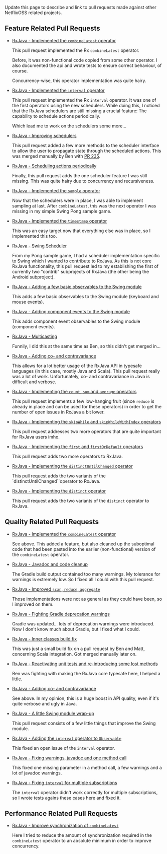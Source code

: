 Update this page to describe and link to pull requests made against other NetflixOSS related projects.

## Feature Related Pull Requests

* [RxJava - Implemented the `combineLatest` operator](https://github.com/Netflix/RxJava/pull/207)
  
  This pull request implemented the Rx `combineLatest` operator. 

  Before, it was non-functional code copied from some other operator. 
  I also documented the api and wrote tests to ensure correct behaviour, of course.

  Concurrency-wise, this operator implementation was quite hairy.

* [RxJava - Implemented the `interval` operator](https://github.com/Netflix/RxJava/pull/228)
  
  This pull request implemented the Rx `interval` operator. It was one of the first operators 
  using the new schedulers. While doing this, I noticed that the RxJava schedulers are still
  missing a crucial feature: The capability to schedule actions periodically.
  
  Which lead me to work on the schedulers some more...
  
* [RxJava - Improving schedulers](https://github.com/Netflix/RxJava/pull/229)

  This pull request added a few more methods to the scheduler interface to allow the
  user to propagate state through the scheduled actions. This was merged manually by Ben
  with [PR 235](https://github.com/Netflix/RxJava/pull/235).
  
* [RxJava - Scheduling actions periodically](https://github.com/Netflix/RxJava/pull/246)

  Finally, this pull request adds the one scheduler feature I was still missing. This was quite 
  hairy due to concurrency and recursiveness.
  
* [RxJava - Implemented the `sample` operator](https://github.com/Netflix/RxJava/pull/248)

  Now that the schedulers were in place, I was able to implement sampling at last. After 
  `combineLatest`, this was the next operator I was missing in my simple Swing Pong sample game.
  
* [RxJava - Implemented the `timestamp` operator](https://github.com/Netflix/RxJava/pull/249)

  This was an easy target now that everything else was in place, so I implemented this too.
  
* [RxJava - Swing Scheduler](https://github.com/Netflix/RxJava/pull/254)

  From my Pong sample game, I had a scheduler implementation specific to Swing which I wanted to
  contribute to RxJava. As this is not core RxJava functionality, this pull request led to my 
  establishing the first of currently two "contrib" subprojects of RxJava (the other being the
  Android subproject). 
  
* [RxJava - Adding a few basic observables to the Swing module](https://github.com/Netflix/RxJava/pull/262)

  This adds a few basic observables to the Swing module (keyboard and mouse events).  

* [RxJava - Adding component events to the Swing module](https://github.com/Netflix/RxJava/pull/265)

  This adds component event observables to the Swing module (component events).  

* [RxJava - Multicasting](https://github.com/Netflix/RxJava/pull/261)
  
  Funnily, I did this at the same time as Ben, so this didn't get merged in...
  
* [RxJava - Adding co- and contravariance](https://github.com/Netflix/RxJava/pull/331)

  This allows for a lot better usage of the RxJava API in typesafe languages (in this case, mostly 
  Java and Scala). This pull request really was a lot of work. Unfortunately, co- and contravariance 
  in Java is difficult and verbose.

* [RxJava - Implementing the `count`, `sum` and `average` operators](https://github.com/Netflix/RxJava/pull/354)

  This pull request implements a few low-hanging fruit (since `reduce` is already in place and
  can be used for these operators) in order to get the number of open issues in RxJava a bit lower.
  
* [RxJava - Implementing the `skipWhile` and `skipWhileWithIndex` operators](https://github.com/Netflix/RxJava/pull/355)

  This pull request addresses two more operators that are quite important for RxJava users imho.
 
* [RxJava - Implementing the `first` and `firstOrDefault` operators](https://github.com/Netflix/RxJava/pull/357)

  This pull request adds two more operators to RxJava.
  
* [RxJava - Implementing the `distinctUntilChanged` operator](https://github.com/Netflix/RxJava/pull/374)

  This pull request adds the two variants of the `distinctUntilChanged``operator to RxJava.

* [RxJava - Implementing the `distinct` operator](https://github.com/Netflix/RxJava/pull/375)

  This pull request adds the two variants of the `distinct` operator
  to RxJava.
  
## Quality Related Pull Requests

* [RxJava - Implemented the `combineLatest` operator](https://github.com/Netflix/RxJava/pull/207)

  See above. This added a feature, but also cleaned up the suboptimal code that had been pasted
  into the earlier (non-functional) version of the `combineLatest` operator.

* [RxJava - Javadoc and code cleanup](https://github.com/Netflix/RxJava/pull/255)

  The Gradle build output contained too many warnings. My tolerance for warnings is extremely low.
  So I fixed all I could with this pull request.
  
* [RxJava - Improved `scan`, `reduce`, `aggregate`](https://github.com/Netflix/RxJava/pull/257)

  Those implementations were not as general as they could have been, so I improved on them.
  
* [RxJava - Fighting Gradle deprecation warnings](https://github.com/Netflix/RxJava/pull/305)

  Gradle was updated... lots of deprecation warnings were introduced. Now I don't know much about
  Gradle, but I fixed what I could.
  
* [RxJava - Inner classes build fix](https://github.com/benjchristensen/RxJava/pull/1)

  This was just a small build fix on a pull request by Ben and Matt, concerning Scala integration.
  Got merged manually later on.
  
* [RxJava - Reactivating unit tests and re-introducing some lost methods](https://github.com/benjchristensen/RxJava/pull/2)

  Ben was fighting with making the RxJava core typesafe here, I helped a little.
  
* [RxJava - Adding co- and contravariance](https://github.com/Netflix/RxJava/pull/331)

  See above. In my opinion, this is a huge boost in API quality, even if it's quite verbose and 
  ugly in Java.
  
* [RxJava - A little Swing module wrap-up](https://github.com/Netflix/RxJava/pull/350)

  This pull request consists of a few little things that improve the Swing module.

* [RxJava - Adding the `interval` operator to `Observable`](https://github.com/Netflix/RxJava/pull/356)

  This fixed an open issue of the `interval` operator.
  
* [RxJava - Fixing warnings, javadoc and one method call](https://github.com/Netflix/RxJava/pull/373)

  This fixed one missing parameter in a method call, a few warnings
  and a lot of javadoc warnings.

* [RxJava - Fixing `interval` for multiple subscriptions](https://github.com/Netflix/RxJava/pull/379)

  The `interval` operator didn't work correctly for multiple
  subscriptions, so I wrote tests agains these cases here and 
  fixed it.

## Performance Related Pull Requests

* [RxJava - Improve synchronization of `combineLatest`](https://github.com/Netflix/RxJava/pull/267)

  Here I tried to reduce the amount of synchronization required in the `combineLatest` operator 
  to an absolute minimum in order to improve concurrency.
